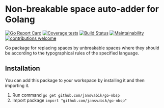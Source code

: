 # Non-breakable space auto-adder for Golang

[![Go Report Card](https://goreportcard.com/badge/github.com/jansvabik/go-nbsp)](https://goreportcard.com/report/github.com/jansvabik/go-nbsp)
[![Coverage tests](http://gocover.io/_badge/github.com/jansvabik/go-nbsp)](https://gocover.io/github.com/jansvabik/go-nbsp)
[![Build Status](https://travis-ci.org/jansvabik/go-nbsp.svg?branch=master)](https://travis-ci.org/jansvabik/go-nbsp)
[![Maintainability](https://api.codeclimate.com/v1/badges/06a33ed30e237fa413ee/maintainability)](https://codeclimate.com/github/jansvabik/go-nbsp/maintainability)
[![contributions welcome](https://img.shields.io/badge/contributions-welcome-brightgreen.svg?style=flat)](https://github.com/jansvabik/go-nbsp/issues)

Go package for replacing spaces by unbreakable spaces where they should be according to the typographical rules of the specified language.

## Installation
You can add this package to your workspace by installing it and then importing it.

1. Run command `go get github.com/jansvabik/go-nbsp`
2. Import package `import "github.com/jansvabik/go-nbsp"`
